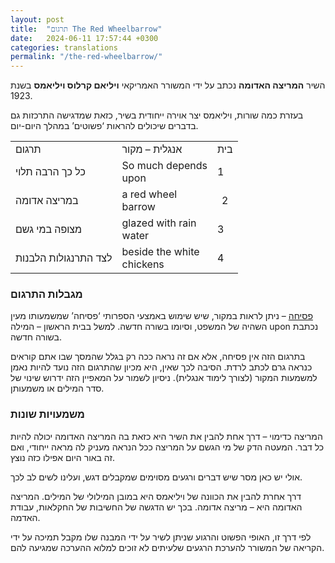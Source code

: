 ```yaml
---
layout: post
title:  "תרגום The Red Wheelbarrow"
date:   2024-06-11 17:57:44 +0300
categories: translations
permalink: "/the-red-wheelbarrow/"
---
```


<p>השיר <strong>המריצה האדומה</strong> נכתב על ידי המשורר האמריקאי <strong>ויליאם קרלוס ויליאמס</strong> בשנת 1923.</p>

<p>בעזרת כמה שורות, ויליאמס יצר אוירה ייחודית בשיר, כזאת שמדגישה התרכזות גם בדברים שיכולים להראות &#8216;פשוטים&#8217; במהלך היום-יום.</p>

<div class="table-responsive">
<table class="table text-center table-dark">
  <tbody>
    <tr>
      <td>תרגום</td>
      <td>אנגלית <bdo dir="ltr" lang="">–</bdo> מקור</td>
      <td style="text-align: center;">בית</td>
    </tr>
    <tr>
      <td>כל כך הרבה תלוי</td>
      <td><bdo dir="ltr" lang="">So much depends<br>upon</bdo></td>
      <td>1</td>
    </tr>
    <tr>
      <td>במריצה אדומה</td>
      <td><bdo dir="ltr" lang="">a red wheel<br>barrow</bdo></td>
      <td style="text-align: center;">2</td>
    </tr>
    <tr>
      <td>מצופה במי גשם</td>
      <td><bdo dir="ltr" lang="">glazed with rain<br>water</bdo></td>
      <td>3</td>
    </tr>
    <tr>
      <td>לצד התרנגולות הלבנות</td>
      <td><bdo dir="ltr" lang="">beside the white<br>chickens</bdo></td>
      <td>4</td>
    </tr>
  </tbody>
</table>
</div>

<h3>מגבלות התרגום</h3>

<p><span style="text-decoration: underline;">פסיחה</span> – ניתן לראות במקור, שיש שימוש באמצעי הספרותי &#8216;פסיחה&#8217; שמשמעותו מעין השהיה של המשפט, וסיומו בשורה חדשה. למשל בבית הראשון – המילה upon נכתבת בשורה חדשה.</p>

<p>בתרגום הזה אין פסיחה, אלא אם זה נראה ככה רק בגלל שהמסך שבו אתם קוראים כנראה גרם לכתב לרדת. הסיבה לכך שאין, היא מכיון שהתרגום הזה נועד להיות נאמן למשמעות המקור (לצורך לימוד אנגלית). ניסיון לשמור על המאפיין הזה ידרוש שינוי של סדר המילים או משמעותן.</p>

<h3>משמעויות שונות</h3>

<p>המריצה כדימוי – דרך אחת להבין את השיר היא כזאת בה המריצה האדומה יכולה להיות כל דבר. המעטה הדק של מי הגשם על המריצה ככל הנראה מעניק לה מראה ייחודי, ואם זה באור היום אפילו כזה נוצץ.</p>

<p>אולי יש כאן מסר שיש דברים ורגעים מסוימים שמקבלים דגש, ועלינו לשים לב לכך.</p>

<p>דרך אחרת להבין את הכוונה של ויליאמס היא במובן המילולי של המילים. המריצה האדומה היא – מריצה אדומה. בכך יש הדגשה של החשיבות של החקלאות, עבודת האדמה.</p>

<p>לפי דרך זו, האופי הפשוט והרגוע שניתן לשיר על ידי המבנה שלו מקבל תמיכה על ידי הקריאה של המשורר להערכת הרגעים שלעיתים לא זוכים למלוא ההערכה שמגיעה להם.</p>
